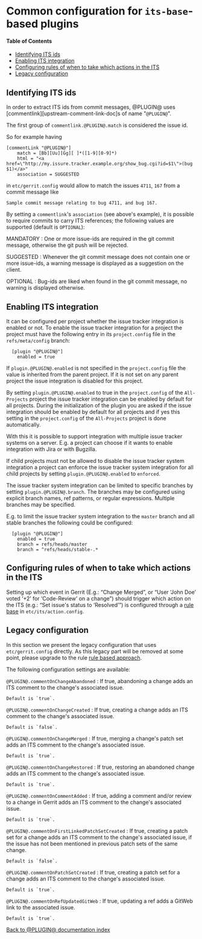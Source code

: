 Common configuration for `its-base`-based plugins
=================================================

#### Table of Contents
* [Identifying ITS ids][identifying-its-ids]
* [Enabling ITS integration][enabling-its-integration]
* [Configuring rules of when to take which actions in the ITS][configure-rules]
* [Legacy configuration][legacy-configuration]



[identifying-its-ids]: #identifying-its-ids
<a name="identifying-its-ids">Identifying ITS ids</a>
-----------------------------------------------------

In order to extract ITS ids from commit messages, @PLUGIN@ uses
[commentlink][upstream-comment-link-doc]s of name "`@PLUGIN@`".

The first group of `commentlink.@PLUGIN@.match` is considered the
issue id.

So for example having

```
[commentLink "@PLUGIN@"]
    match = [Bb][Uu][Gg][ ]*([1-9][0-9]*)
    html = "<a href=\"http://my.issure.tracker.example.org/show_bug.cgi?id=$1\">(bug $1)</a>"
    association = SUGGESTED
```

in `etc/gerrit.config` would allow to match the issues `4711`, `167`
from a commit message like

```
Sample commit message relating to bug 4711, and bug 167.
```

By setting a `commentlink`'s `association` (see above's example), it
is possible to require commits to carry ITS references; the following
values are supported (default is `OPTIONAL`):

MANDATORY
:	 One or more issue-ids are required in the git commit message, otherwise
	 the git push will be rejected.

SUGGESTED
:	 Whenever the git commit message does not contain one or more issue-ids,
	 a warning message is displayed as a suggestion on the client.

OPTIONAL
:	 Bug-ids are liked when found in the git commit message, no warning is
	 displayed otherwise.



[enabling-its-integration]: #enabling-its-integration
<a name="enabling-its-integration">Enabling ITS integration</a>
---------------------------------------------------------------

It can be configured per project whether the issue tracker
integration is enabled or not. To enable the issue tracker integration
for a project the project must have the following entry in its
`project.config` file in the `refs/meta/config` branch:

```
  [plugin "@PLUGIN@"]
    enabled = true
```

If `plugin.@PLUGIN@.enabled` is not specified in the `project.config`
file the value is inherited from the parent project. If it is not
set on any parent project the issue integration is disabled for this
project.

By setting `plugin.@PLUGIN@.enabled` to true in the `project.config`
of the `All-Projects` project the issue tracker integration can be
enabled by default for all projects. During the initialization of the
plugin you are asked if the issue integration should be enabled by
default for all projects and if yes this setting in the
`project.config` of the `All-Projects` project is done automatically.

With this it is possible to support integration with multiple
issue tracker systems on a server. E.g. a project can choose if it
wants to enable integration with Jira or with Bugzilla.

If child projects must not be allowed to disable the issue tracker
system integration a project can enforce the issue tracker system
integration for all child projects by setting
`plugin.@PLUGIN@.enabled` to `enforced`.

The issue tracker system integration can be limited to specific
branches by setting `plugin.@PLUGIN@.branch`. The branches may be
configured using explicit branch names, ref patterns, or regular
expressions. Multiple branches may be specified.

E.g. to limit the issue tracker system integration to the `master`
branch and all stable branches the following could be configured:

```
  [plugin "@PLUGIN@"]
    enabled = true
    branch = refs/heads/master
    branch = ^refs/heads/stable-.*
```



[configure-rules]: #configure-rules
<a name="configure-rules">Configuring rules of when to take which actions in the ITS</a>
----------------------------------------------------------------------------------------

Setting up which event in Gerrit (E.g.: “Change Merged”, or “User
‘John Doe’ voted ‘+2’ for ‘Code-Review’ on a change”) should trigger
which action on the ITS (e.g.: “Set issue's status to ‘Resolved’”) is
configured through a [rule base][rule-base] in
`etc/its/action.config`.

[rule-base]: config-rulebase-common.html



[legacy-configuration]: #legacy-configuration
<a name="legacy-configuration">Legacy configuration</a>
-------------------------------------------------------

In this section we present the legacy configuration that uses
`etc/gerrit.config` directly. As this legacy part will be removed at
some point, please upgrade to the rule [rule based
approach][rule-base].

The following configuration settings are available:

`@PLUGIN@.commentOnChangeAbandoned`
:	If true, abandoning a change adds an ITS comment to the change's
	associated issue.

	Default is `true`.

`@PLUGIN@.commentOnChangeCreated`
:	If true, creating a change adds an ITS comment to the change's
	associated issue.

	Default is `false`.

`@PLUGIN@.commentOnChangeMerged`
:	If true, merging a change's patch set adds an ITS comment to
	the change's associated issue.

	Default is `true`.

`@PLUGIN@.commentOnChangeRestored`
:	If true, restoring an abandoned change adds an ITS comment to
	the change's associated issue.

	Default is `true`.

`@PLUGIN@.commentOnCommentAdded`
:	If true, adding a comment and/or review to a change in Gerrit
	adds an ITS comment to the change's associated issue.

	Default is `true`.

`@PLUGIN@.commentOnFirstLinkedPatchSetCreated`
:	If true, creating a patch set for a change adds an ITS comment
	to the change's associated issue, if the issue has not been
	mentioned in previous patch sets of the same change.

	Default is `false`.

`@PLUGIN@.commentOnPatchSetCreated`
:	If true, creating a patch set for a change adds an ITS comment
	to the change's associated issue.

	Default is `true`.

`@PLUGIN@.commentOnRefUpdatedGitWeb`
:	If true, updating a ref adds a GitWeb link to the associated
	issue.

	Default is `true`.

[Back to @PLUGIN@ documentation index][index]

[index]: index.html